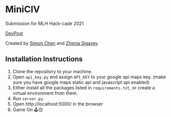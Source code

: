 # MiniCIV
 Submission for MLH Hack-cade 2021

 [DevPost](https://devpost.com/software/miniciv)
 
 Created by [Simon Chen](https://github.com/SimonChenWasTaken) and  [Zhenia Sigayev](https://github.com/zheniasigayev)

## Installation Instructions

1. Clone the repository to your machine.
1. Open `api_key.py` and assign `API_KEY` to your google api maps key. (make sure you have google maps static api and javascript api enabled)
1. Either install all the packages listed in `requirements.txt`, or create a virtual environment from them.
1. Run `server.py`.
1. Open http://localhost:5000/ in the browser 
1. Game On 🕹️😊

